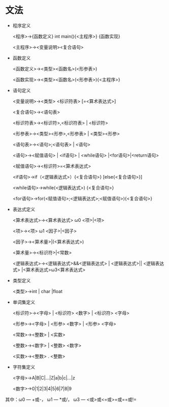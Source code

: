 # 文法

* 程序定义

  <程序>&rarr;{函数定义} int main(){<主程序>} {函数实现}

  <主程序>&rarr;<变量说明><复合语句>

* 函数定义

  <函数定义>&rarr;<类型><函数名>(<形参表>)

  <函数实现>&rarr;<类型><函数名>(<形参表>){<主程序>}

* 语句定义

  <变量说明>&rarr;<类型> <标识符表> [=<算术表达式>]

  <复合语句>&rarr;<语句表>

  <标识符表>&rarr;<标识符>,<标识符表> | <标识符>

  <形参表>&rarr;<类型><形参>,<形参表> | <类型><形参> 

  <语句表>&rarr;<语句>;<语句表> | <语句>

  <语句>&rarr;<赋值语句> | <if语句> | <while语句> |<for语句>|<return语句>

  <赋值语句>&rarr;<标识符>=<算术表达式>

  <if语句>&rarr;if（<逻辑表达式>）{<复合语句>} [else{<复合语句>}]

  <while语句>&rarr;while(<逻辑表达式>) {<复合语句>}

  <for语句>&rarr;for(<赋值语句>;<逻辑表达式>;<赋值语句>){<复合语句>}

* 表达式定义

  <算术表达式>&rarr;<算术表达式> ω0 <项>|<项>

  <项>&rarr;<项> ω1 <因子>|<因子>

  <因子>&rarr;<算术量>|(<算术表达式>)

  <算术量>&rarr;<标识符>|<常数> 

  <逻辑表达式>&rarr;<逻辑表达式>&&<逻辑表达式> | <逻辑表达式>|| <逻辑表达式> |<算术表达式>ω3<算术表达式>

* 类型定义

  <类型>&rarr;int | char |float

* 单词集定义

  <标识符>&rarr;<字母> | <标识符> <数字> | <标识符> <字母>

  <形参>&rarr;<字母> | <形参> <数字> | <形参> <字母>

  <常数>&rarr;<整数> | <实数>

  <整数>&rarr;<数字> | <整数> <数字>

  <实数>&rarr;<整数> . <整数>

* 字符集定义

  <字母>&rarr;A|B|C|…|Z|a|b|c|…|z

  <数字>&rarr;0|1|2|3|4|5|6|7|8|9

其中：ω0 — +或-， ω1 — *或/， ω3 — <或>或<=或>=或==或!=
